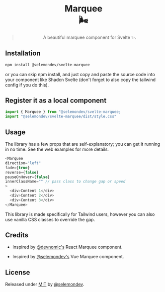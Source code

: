 <script lang="ts">
	import Card from '../components/Card.svelte';
	import Marquee from '$lib/Marquee.svelte';
	import GithubIcon from "../components/icons/GithubIcon.svelte"
	import { CodeBlock } from 'svhighlight';
	import 'highlight.js/styles/base16/dracula.css';
	
	interface TestimonialProps {
		name: string;
		title: string;
		avatar: string;
		content: string;
	}
	const testimonials: TestimonialProps[] = [
		{
			name: 'Selemondev',
			title: 'Senior Frontend Developer',
			avatar: 'https://github.com/selemondev.png',
			content:
				"Marquee Library has been a game-changer for our TypeScript projects. Its seamless integration and robust features have significantly improved our UI's dynamic capabilities.",
		},
		{
			name: 'Raj Patel',
			title: 'Tech Lead',
			avatar: 'https://i.pravatar.cc/150?img=18',
			content:
				"I'm thoroughly impressed with Marquee's performance and ease of use. It made implementing complex scrolling texts a breeze, and the support for TypeScript is top-notch.",
		},
		{
			name: 'Sofia Garcia',
			title: 'UI/UX Designer',
			avatar: 'https://i.pravatar.cc/150?img=45',
			content:
				'As a designer, I appreciate how Marquee enhances the visual appeal of our applications. The flexibility it offers in styling and animation is fantastic.',
		},
		{
			name: 'John Mack',
			title: 'Full Stack Developer',
			avatar: 'https://i.pravatar.cc/150?img=60',
			content:
				'Integrating Marquee into our full-stack TypeScript projects has been incredibly efficient. Its compatibility and ease of customization are ideal for our diverse project needs.',
		},
		{
			name: 'Isabella Smith',
			title: 'Project Manager',
			avatar: 'https://i.pravatar.cc/150?img=32',
			content:
				"Marquee Library has consistently delivered beyond our expectations. It's not just a tool; it's an asset that enhances productivity and creativity in our TypeScript applications.",
		},
	];
	let installCmd = `npm install @selemondev/svelte-marquee`;

	const localImportSnippet = `import { Marquee } from "@selemondev/svelte-marquee;
import "@selemondev/svelte-marquee/dist/style.css"`;

	const fadeCodeSnippet = `<Marquee fade={true}>
  <div>Content 1</div>
  <div>Content 2</div>
  <div>Content 3</div>
</Marquee>`;

	const reverseCodeSnippet = `<Marquee reverse={true} fade={true}>
  <div>Content 1</div>
  <div>Content 2</div>
  <div>Content 3</div>
</Marquee>`;

	const pauseOnHoverSnippet = `<Marquee pauseOnHover={true} fade={true}>
  <div>Content 1</div>
  <div>Content 2</div>
  <div>Content 3</div>
</Marquee>`;
	const verticalCodeSnippet = `<Marquee direction="up" fade={true}>
  <div>Content 1</div>
  <div>Content 2</div>
  <div>Content 3</div>
</Marquee>`;
	const customGapAndSpeedSnippet = `<Marquee innerClassName="gap-[3rem] [--duration:5s] [--gap:3rem]" fade={true}>
  <div>Content 1</div>
  <div>Content 2</div>
  <div>Content 3</div>
</Marquee>`;
	const reducedMotionSnippet = `<Marquee class="py-4 motion-reduce:overflow-auto" innerClassName="motion-reduce:animate-none motion-reduce:first:hidden">
  <div>Content 1</div>
  <div>Content 2</div>
  <div>Content 3</div>
</Marquee>`;
</script>


<div align="center">

# Marquee <br> 🌬️

> A beautiful marquee component for Svelte ✨.

</div>

## Installation

```bash
npm install @selemondev/svelte-marquee
```
or you can skip npm install, and just copy and paste the source code into your component like Shadcn Svelte (don't forget to also copy the tailwind config if you do this).


## Register it as a local component

```js
import { Marquee } from "@selemondev/svelte-marquee;
import "@selemondev/svelte-marquee/dist/style.css"
```

## Usage

The library has a few props that are self-explanatory; you can get it running in no time. See the web examples for more details.

```js
<Marquee 
direction="left" 
fade={true}
reverse={false}
pauseOnHover={false}
innerClassName="" // pass class to change gap or speed
>
  <div>Content 1</div>
  <div>Content 2</div>
  <div>Content 3</div>
</Marquee>
```

This library is made specifically for Tailwind users, however you can also use vanilla CSS classes to override the gap.

## Credits

- Inspired by [@devnomic's](https://github.com/devnomic) React Marquee component.

- Inspired by [@selemondev's](https://github.com/selemondev) Vue Marquee component.

## License

Released under [MIT](/LICENSE) by [@selemondev](https://github.com/selemondev).

